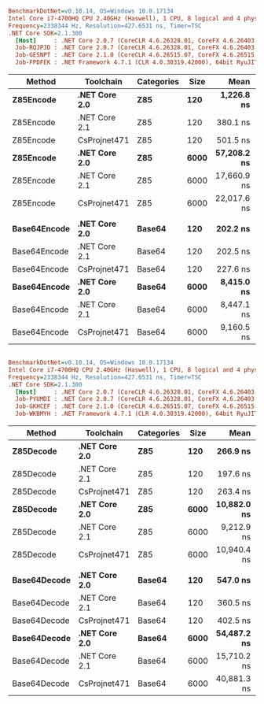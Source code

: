 ``` ini

BenchmarkDotNet=v0.10.14, OS=Windows 10.0.17134
Intel Core i7-4700HQ CPU 2.40GHz (Haswell), 1 CPU, 8 logical and 4 physical cores
Frequency=2338344 Hz, Resolution=427.6531 ns, Timer=TSC
.NET Core SDK=2.1.300
  [Host]     : .NET Core 2.0.7 (CoreCLR 4.6.26328.01, CoreFX 4.6.26403.03), 64bit RyuJIT
  Job-RQJPJD : .NET Core 2.0.7 (CoreCLR 4.6.26328.01, CoreFX 4.6.26403.03), 64bit RyuJIT
  Job-GESNPT : .NET Core 2.1.0 (CoreCLR 4.6.26515.07, CoreFX 4.6.26515.06), 64bit RyuJIT
  Job-FPDFEK : .NET Framework 4.7.1 (CLR 4.0.30319.42000), 64bit RyuJIT-v4.7.3101.0


```
|       Method |     Toolchain | Categories | Size |        Mean |   Gen 0 | Allocated |
|------------- |-------------- |----------- |----- |------------:|--------:|----------:|
|    **Z85Encode** | **.NET Core 2.0** |        **Z85** |  **120** |  **1,226.8 ns** |  **0.3109** |     **984 B** |
|    Z85Encode | .NET Core 2.1 |        Z85 |  120 |    380.1 ns |  0.3123 |     984 B |
|    Z85Encode |  CsProjnet471 |        Z85 |  120 |    501.5 ns |  0.3119 |     984 B |
|    **Z85Encode** | **.NET Core 2.0** |        **Z85** | **6000** | **57,208.2 ns** | **14.2822** |   **45080 B** |
|    Z85Encode | .NET Core 2.1 |        Z85 | 6000 | 17,660.9 ns | 14.2822 |   45080 B |
|    Z85Encode |  CsProjnet471 |        Z85 | 6000 | 22,017.6 ns | 14.2822 |   45152 B |
|              |               |            |      |             |         |           |
| **Base64Encode** | **.NET Core 2.0** |     **Base64** |  **120** |    **202.2 ns** |  **0.1118** |     **352 B** |
| Base64Encode | .NET Core 2.1 |     Base64 |  120 |    202.5 ns |  0.1118 |     352 B |
| Base64Encode |  CsProjnet471 |     Base64 |  120 |    227.6 ns |  0.1118 |     352 B |
| **Base64Encode** | **.NET Core 2.0** |     **Base64** | **6000** |  **8,415.0 ns** |  **5.0964** |   **16032 B** |
| Base64Encode | .NET Core 2.1 |     Base64 | 6000 |  8,447.1 ns |  5.0964 |   16032 B |
| Base64Encode |  CsProjnet471 |     Base64 | 6000 |  9,160.5 ns |  5.0964 |   16056 B |


``` ini

BenchmarkDotNet=v0.10.14, OS=Windows 10.0.17134
Intel Core i7-4700HQ CPU 2.40GHz (Haswell), 1 CPU, 8 logical and 4 physical cores
Frequency=2338344 Hz, Resolution=427.6531 ns, Timer=TSC
.NET Core SDK=2.1.300
  [Host]     : .NET Core 2.0.7 (CoreCLR 4.6.26328.01, CoreFX 4.6.26403.03), 64bit RyuJIT
  Job-PYUMDI : .NET Core 2.0.7 (CoreCLR 4.6.26328.01, CoreFX 4.6.26403.03), 64bit RyuJIT
  Job-GKHCEF : .NET Core 2.1.0 (CoreCLR 4.6.26515.07, CoreFX 4.6.26515.06), 64bit RyuJIT
  Job-WKBMYH : .NET Framework 4.7.1 (CLR 4.0.30319.42000), 64bit RyuJIT-v4.7.3101.0


```
|       Method |     Toolchain | Categories | Size |        Mean |  Gen 0 | Allocated |
|------------- |-------------- |----------- |----- |------------:|-------:|----------:|
|    **Z85Decode** | **.NET Core 2.0** |        **Z85** |  **120** |    **266.9 ns** | **0.0911** |     **288 B** |
|    Z85Decode | .NET Core 2.1 |        Z85 |  120 |    197.6 ns | 0.0913 |     288 B |
|    Z85Decode |  CsProjnet471 |        Z85 |  120 |    263.4 ns | 0.0911 |     288 B |
|    **Z85Decode** | **.NET Core 2.0** |        **Z85** | **6000** | **10,882.0 ns** | **3.8147** |   **12048 B** |
|    Z85Decode | .NET Core 2.1 |        Z85 | 6000 |  9,212.9 ns | 3.8147 |   12048 B |
|    Z85Decode |  CsProjnet471 |        Z85 | 6000 | 10,940.4 ns | 3.8147 |   12053 B |
|              |               |            |      |             |        |           |
| **Base64Decode** | **.NET Core 2.0** |     **Base64** |  **120** |    **547.0 ns** | **0.0448** |     **144 B** |
| Base64Decode | .NET Core 2.1 |     Base64 |  120 |    360.5 ns | 0.0453 |     144 B |
| Base64Decode |  CsProjnet471 |     Base64 |  120 |    402.5 ns | 0.0453 |     144 B |
| **Base64Decode** | **.NET Core 2.0** |     **Base64** | **6000** | **54,487.2 ns** | **1.8921** |    **6024 B** |
| Base64Decode | .NET Core 2.1 |     Base64 | 6000 | 15,710.2 ns | 1.8921 |    6024 B |
| Base64Decode |  CsProjnet471 |     Base64 | 6000 | 40,881.3 ns | 1.8921 |    6026 B |
